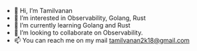 - 👋 Hi, I’m Tamilvanan
- 👀 I’m interested in Observability, Golang, Rust
- 🌱 I’m currently learning Golang and Rust
- 💞️ I’m looking to collaborate on Observability.
- 📫 You can reach me on my mail tamilvanan2k18@gmail.com

<!---
tvon90/tvon90 is a ✨ special ✨ repository because its `README.md` (this file) appears on your GitHub profile.
You can click the Preview link to take a look at your changes.
--->
